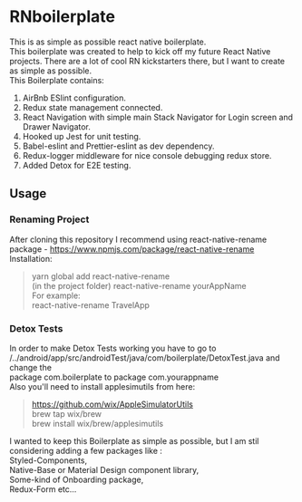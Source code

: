 # RNboilerplate

This is as simple as possible react native boilerplate.<br>
This boilerplate was created to help to kick off my future React Native projects. There are a lot of cool RN kickstarters there, but I want to create as simple as possible.<br>
This Boilerplate contains:<br>

1.  AirBnb ESlint configuration. <br>
2.  Redux state management connected. <br>
3.  React Navigation with simple main Stack Navigator for Login screen and Drawer Navigator.<br>
4.  Hooked up Jest for unit testing.<br>
5.  Babel-eslint and Prettier-eslint as dev dependency. <br>
6.  Redux-logger middleware for nice console debugging redux store. <br>
7.  Added Detox for E2E testing.<br>

## Usage

### Renaming Project

After cloning this repository I recommend using react-native-rename package - https://www.npmjs.com/package/react-native-rename <br>
Installation:<br>

> yarn global add react-native-rename<br>
> (in the project folder) react-native-rename yourAppName<br>
> For example:<br>
> react-native-rename TravelApp<br>

### Detox Tests

In order to make Detox Tests working you have to go to <br>
/../android/app/src/androidTest/java/com/boilerplate/DetoxTest.java and change the<br>
package com.boilerplate to package com.yourappname<br>
Also you'll need to install applesimutils from here:<br>

> https://github.com/wix/AppleSimulatorUtils<br>
> brew tap wix/brew<br>
> brew install wix/brew/applesimutils<br>

I wanted to keep this Boilerplate as simple as possible, but I am stil considering adding a few packages like :<br>
Styled-Components,<br>
Native-Base or Material Design component library,<br>
Some-kind of Onboarding package,<br>
Redux-Form etc...<br>
